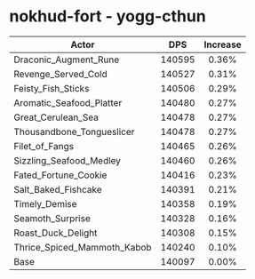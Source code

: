 # nokhud-fort - yogg-cthun
| Actor | DPS | Increase |
|---|:---:|:---:|
|Draconic_Augment_Rune|140595|0.36%|
|Revenge_Served_Cold|140527|0.31%|
|Feisty_Fish_Sticks|140506|0.29%|
|Aromatic_Seafood_Platter|140480|0.27%|
|Great_Cerulean_Sea|140478|0.27%|
|Thousandbone_Tongueslicer|140478|0.27%|
|Filet_of_Fangs|140465|0.26%|
|Sizzling_Seafood_Medley|140460|0.26%|
|Fated_Fortune_Cookie|140416|0.23%|
|Salt_Baked_Fishcake|140391|0.21%|
|Timely_Demise|140358|0.19%|
|Seamoth_Surprise|140328|0.16%|
|Roast_Duck_Delight|140308|0.15%|
|Thrice_Spiced_Mammoth_Kabob|140240|0.10%|
|Base|140097|0.00%|
